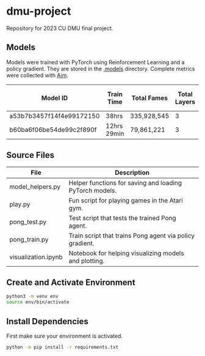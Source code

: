 # dmu-project

Repository for 2023 CU DMU final project.

## Models

Models were trained with PyTorch using Reinforcement Learning and a policy gradient. They are stored in the [.models](./.models) directory. Complete metrics were collected with [Aim](https://github.com/aimhubio/aim).

| Model ID                 | Train Time  | Total Fames | Total Layers | Hidden Dim | Max Episodes | Max Steps / Episode | Gamma | Learning Rate | Batch Size | Reward-to-Go | Baseline Subtraction |
| ------------------------ | ----------- | ----------- | ------------ | ---------- | ------------ | ------------------- | ----- | ------------- | ---------- | ------------ | -------------------- |
| a53b7b3457f14f4e99172150 | 38hrs       | 335,928,545 | 3            | 200        | 20000        | 5000                | 0.99  | 0.0001        | 1          | ✅           | ❌                   |
| b60ba6f06be54de99c2f890f | 12hrs 29min | 79,861,221  | 3            | 200        | 20000        | 1000                | 0.99  | 0.0001        | 1          | ✅           | ❌                   |

## Source Files

| File                | Description                                              |
| ------------------- | -------------------------------------------------------- |
| model_helpers.py    | Helper functions for saving and loading PyTorch models.  |
| play.py             | Fun script for playing games in the Atari gym.           |
| pong_test.py        | Test script that tests the trained Pong agent.           |
| pong_train.py       | Train script that trains Pong agent via policy gradient. |
| visualization.ipynb | Notebook for helping visualizing models and plotting.    |

## Create and Activate Environment

```sh
python3 -m venv env
source env/bin/activate
```

## Install Dependencies

First make sure your environment is activated.

```sh
python -m pip install -r requirements.txt
```
